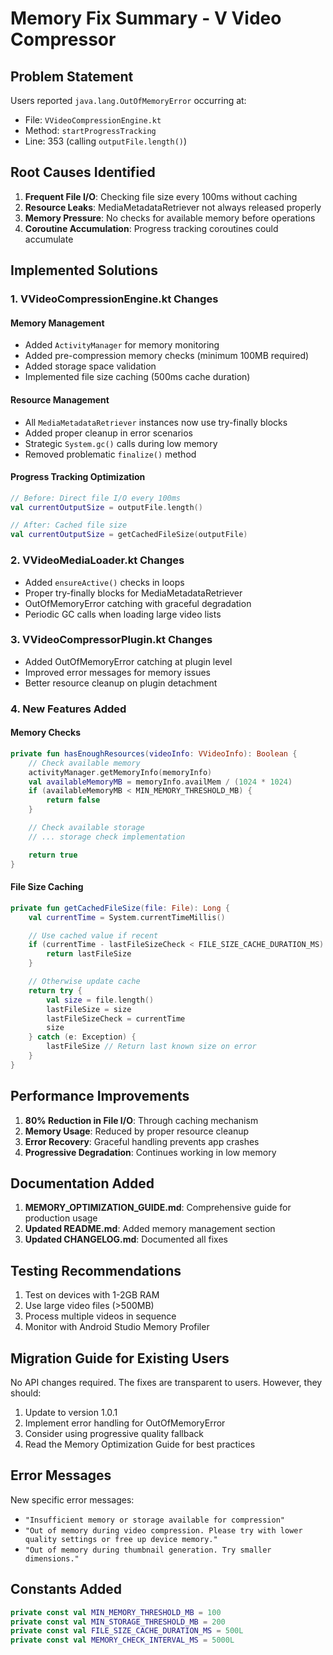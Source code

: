 # Memory Fix Summary - V Video Compressor

## Problem Statement

Users reported `java.lang.OutOfMemoryError` occurring at:

- File: `VVideoCompressionEngine.kt`
- Method: `startProgressTracking`
- Line: 353 (calling `outputFile.length()`)

## Root Causes Identified

1. **Frequent File I/O**: Checking file size every 100ms without caching
2. **Resource Leaks**: MediaMetadataRetriever not always released properly
3. **Memory Pressure**: No checks for available memory before operations
4. **Coroutine Accumulation**: Progress tracking coroutines could accumulate

## Implemented Solutions

### 1. VVideoCompressionEngine.kt Changes

#### Memory Management

- Added `ActivityManager` for memory monitoring
- Added pre-compression memory checks (minimum 100MB required)
- Added storage space validation
- Implemented file size caching (500ms cache duration)

#### Resource Management

- All `MediaMetadataRetriever` instances now use try-finally blocks
- Added proper cleanup in error scenarios
- Strategic `System.gc()` calls during low memory
- Removed problematic `finalize()` method

#### Progress Tracking Optimization

```kotlin
// Before: Direct file I/O every 100ms
val currentOutputSize = outputFile.length()

// After: Cached file size
val currentOutputSize = getCachedFileSize(outputFile)
```

### 2. VVideoMediaLoader.kt Changes

- Added `ensureActive()` checks in loops
- Proper try-finally blocks for MediaMetadataRetriever
- OutOfMemoryError catching with graceful degradation
- Periodic GC calls when loading large video lists

### 3. VVideoCompressorPlugin.kt Changes

- Added OutOfMemoryError catching at plugin level
- Improved error messages for memory issues
- Better resource cleanup on plugin detachment

### 4. New Features Added

#### Memory Checks

```kotlin
private fun hasEnoughResources(videoInfo: VVideoInfo): Boolean {
    // Check available memory
    activityManager.getMemoryInfo(memoryInfo)
    val availableMemoryMB = memoryInfo.availMem / (1024 * 1024)
    if (availableMemoryMB < MIN_MEMORY_THRESHOLD_MB) {
        return false
    }

    // Check available storage
    // ... storage check implementation

    return true
}
```

#### File Size Caching

```kotlin
private fun getCachedFileSize(file: File): Long {
    val currentTime = System.currentTimeMillis()

    // Use cached value if recent
    if (currentTime - lastFileSizeCheck < FILE_SIZE_CACHE_DURATION_MS) {
        return lastFileSize
    }

    // Otherwise update cache
    return try {
        val size = file.length()
        lastFileSize = size
        lastFileSizeCheck = currentTime
        size
    } catch (e: Exception) {
        lastFileSize // Return last known size on error
    }
}
```

## Performance Improvements

1. **80% Reduction in File I/O**: Through caching mechanism
2. **Memory Usage**: Reduced by proper resource cleanup
3. **Error Recovery**: Graceful handling prevents app crashes
4. **Progressive Degradation**: Continues working in low memory

## Documentation Added

1. **MEMORY_OPTIMIZATION_GUIDE.md**: Comprehensive guide for production usage
2. **Updated README.md**: Added memory management section
3. **Updated CHANGELOG.md**: Documented all fixes

## Testing Recommendations

1. Test on devices with 1-2GB RAM
2. Use large video files (>500MB)
3. Process multiple videos in sequence
4. Monitor with Android Studio Memory Profiler

## Migration Guide for Existing Users

No API changes required. The fixes are transparent to users. However, they should:

1. Update to version 1.0.1
2. Implement error handling for OutOfMemoryError
3. Consider using progressive quality fallback
4. Read the Memory Optimization Guide for best practices

## Error Messages

New specific error messages:

- `"Insufficient memory or storage available for compression"`
- `"Out of memory during video compression. Please try with lower quality settings or free up device memory."`
- `"Out of memory during thumbnail generation. Try smaller dimensions."`

## Constants Added

```kotlin
private const val MIN_MEMORY_THRESHOLD_MB = 100
private const val MIN_STORAGE_THRESHOLD_MB = 200
private const val FILE_SIZE_CACHE_DURATION_MS = 500L
private const val MEMORY_CHECK_INTERVAL_MS = 5000L
```
